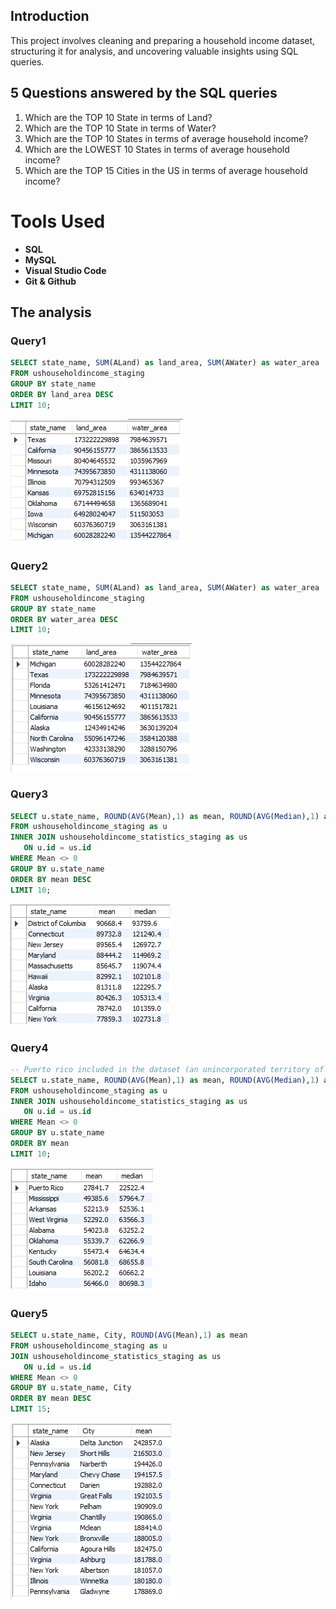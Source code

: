 ## Introduction

This project involves cleaning and preparing a household income dataset, structuring it for analysis, and uncovering valuable insights using SQL queries.

## 5 Questions answered by the SQL queries

1. Which are the TOP 10 State in terms of Land?
3. Which are the TOP 10 State in terms of Water?
3. Which are the TOP 10 States in terms of average household income?
4. Which are the LOWEST  10 States in terms of average household income?
5. Which are the TOP 15 Cities in the US in terms of average household income?

# Tools Used

- **SQL**
- **MySQL**
- **Visual Studio Code**
- **Git & Github**

 ## The analysis
 
 ### Query1
 
 ```SQL
 SELECT state_name, SUM(ALand) as land_area, SUM(AWater) as water_area
FROM ushouseholdincome_staging
GROUP BY state_name
ORDER BY land_area DESC
LIMIT 10;
 ```
 
 ![Analysis](<sql_results/q1.png>)
 
 ### Query2
 
 ```SQL
SELECT state_name, SUM(ALand) as land_area, SUM(AWater) as water_area
FROM ushouseholdincome_staging
GROUP BY state_name
ORDER BY water_area DESC
LIMIT 10;
 ```
 ![Analysis](<sql_results/q2.png>)
 
 ### Query3
 
 ```SQL
 SELECT u.state_name, ROUND(AVG(Mean),1) as mean, ROUND(AVG(Median),1) as median
FROM ushouseholdincome_staging as u
INNER JOIN ushouseholdincome_statistics_staging as us
	ON u.id = us.id
WHERE Mean <> 0
GROUP BY u.state_name
ORDER BY mean DESC
LIMIT 10;
 ```
  ![Analysis](<sql_results/q3.png>)
 
 ### Query4
 
 ```SQL
 -- Puerto rico included in the dataset (an unincorporated territory of the United States)
SELECT u.state_name, ROUND(AVG(Mean),1) as mean, ROUND(AVG(Median),1) as median
FROM ushouseholdincome_staging as u
INNER JOIN ushouseholdincome_statistics_staging as us
	ON u.id = us.id
WHERE Mean <> 0
GROUP BY u.state_name
ORDER BY mean 
LIMIT 10;
 ```
 ![Analysis](<sql_results/q4.png>)
 
 ### Query5
 
 ```SQL
 SELECT u.state_name, City, ROUND(AVG(Mean),1) as mean
FROM ushouseholdincome_staging as u
JOIN ushouseholdincome_statistics_staging as us
	ON u.id = us.id
WHERE Mean <> 0
GROUP BY u.state_name, City
ORDER BY mean DESC
LIMIT 15;
 ```
 ![Analysis](<sql_results/q5.png>)
 
